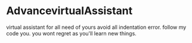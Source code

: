 # AdvancevirtualAssistant
virtual assistant for all need of yours
avoid all indentation error.
follow my code you. you wont regret as you'll learn new things. 
